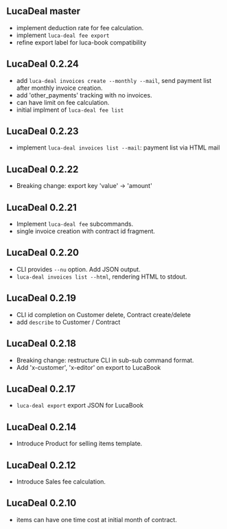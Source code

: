 ## LucaDeal master

* implement deduction rate for fee calculation.
* implement `luca-deal fee export`
* refine export label for luca-book compatibility

## LucaDeal 0.2.24

* add `luca-deal invoices create --monthly --mail`, send payment list after monthly invoice creation.
* add 'other_payments' tracking with no invoices.
* can have limit on fee calculation.
* initial implment of `luca-deal fee list`

## LucaDeal 0.2.23

* implement `luca-deal invoices list --mail`: payment list via HTML mail

## LucaDeal 0.2.22

* Breaking change: export key 'value' -> 'amount'

## LucaDeal 0.2.21

* Implement `luca-deal fee` subcommands.
* single invoice creation with contract id fragment.

## LucaDeal 0.2.20

* CLI provides `--nu` option. Add JSON output.
* `luca-deal invoices list --html`, rendering HTML to stdout.

## LucaDeal 0.2.19

* CLI id completion on Customer delete, Contract create/delete
* add `describe` to Customer / Contract

## LucaDeal 0.2.18

* Breaking change: restructure CLI in sub-sub command format.
* Add 'x-customer', 'x-editor' on export to LucaBook

## LucaDeal 0.2.17

* `luca-deal export` export JSON for LucaBook

## LucaDeal 0.2.14

* Introduce Product for selling items template.

## LucaDeal 0.2.12

* Introduce Sales fee calculation.

## LucaDeal 0.2.10

* items can have one time cost at initial month of contract.

